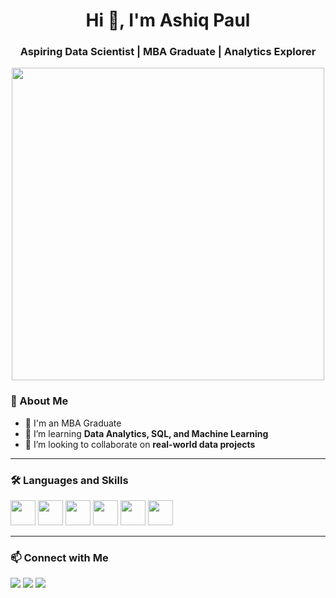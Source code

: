 <!-- Profile Header -->
<h1 align="center">Hi 👋, I'm Ashiq Paul</h1>
<h3 align="center">Aspiring Data Scientist | MBA Graduate | Analytics Explorer</h3>

<!-- Banner or GIF -->
<p align="center">
  <img src="https://media.giphy.com/media/qgQUggAC3Pfv687qPC/giphy.gif" width="500"/>
</p>

<!-- About Me -->
### 🧠 About Me

- 🔭 I'm an MBA Graduate
- 🌱 I’m learning **Data Analytics, SQL, and Machine Learning**
- 👯 I’m looking to collaborate on **real-world data projects**

---

### 🛠️ Languages and Skills

<p align="left">
  <img src="https://cdn.jsdelivr.net/gh/devicons/devicon/icons/python/python-original.svg" width="40"/>
  <img src="https://cdn.jsdelivr.net/gh/devicons/devicon/icons/mysql/mysql-original-wordmark.svg" width="40"/>
  <img src="https://cdn.jsdelivr.net/gh/devicons/devicon/icons/pandas/pandas-original.svg" width="40"/>
  <img src="https://cdn.jsdelivr.net/gh/devicons/devicon/icons/numpy/numpy-original.svg" width="40"/>
  <img src="https://cdn.jsdelivr.net/gh/devicons/devicon/icons/git/git-original.svg" width="40"/>
  <img src="https://cdn.jsdelivr.net/gh/devicons/devicon/icons/vscode/vscode-original.svg" width="40"/>
</p>

---

<!--### 📊 GitHub Stats

<p align="center">
  <img src="https://github-readme-stats.vercel.app/api?username=YOUR_USERNAME&show_icons=true&theme=tokyonight" width="45%" />
  <img src="https://github-readme-stats.vercel.app/api/top-langs/?username=YOUR_USERNAME&layout=compact&theme=tokyonight" width="45%" />
</p>

--- -->

### 📫 Connect with Me

<p align="left">
  <a href="https://linkedin.com/in/ashiqpaul/" target="_blank"><img src="https://img.shields.io/badge/-LinkedIn-blue?logo=linkedin&style=for-the-badge"></a>
  <a href="mailto:ashiqpaul@gmail.com"><img src="https://img.shields.io/badge/-Gmail-D14836?style=for-the-badge&logo=gmail&logoColor=white"></a>
  <a href="https://www.instagram.com/harmfulgrub/"><img src="https://img.shields.io/badge/-Instagram-E4405F?style=for-the-badge&logo=instagram&logoColor=white"></a>
</p>
